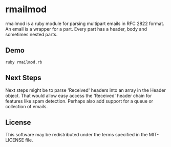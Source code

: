 rmailmod
========
rmailmod is a ruby module for parsing multipart emails in RFC 2822 format. An email is a wrapper for a part. Every part has a header, body and sometimes nested parts. 

Demo
----------------------------
`ruby rmailmod.rb`

Next Steps
------------------
Next steps might be to parse 'Received' headers into an array in the Header object. That would allow easy access the 'Received' header chain for features like spam detection. Perhaps also add support for a queue or collection of emails. 

License
------------
This software may be redistributed under the terms specified in the MIT-LICENSE file.


[home]:https://github.com/chedazzle/rmailmod
[wiki]:https://github.com/chedazzle/rmailmod/wiki
[chedazzle]:http://twitter.com/chedazzle